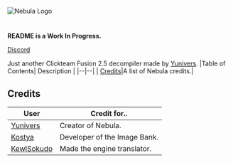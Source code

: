 ![Nebula Logo](https://raw.githubusercontent.com/AITYunivers/NebulaFD/master/.resources/NebulaLogo.png)
# 
**README is a Work In Progress.**

[Discord](https://discord.gg/aY2WFGPBBB)

Just another Clickteam Fusion 2.5 decompiler made by [Yunivers](https://github.com/AITYunivers).
|Table of Contents| Description |
|--|--|
| [Credits](https://github.com/AITYunivers/Nebula/tree/master#Credits)|A list of Nebula credits.|

## Credits
|User| Credit for..|
|--|--|
| [Yunivers](https://github.com/AITYunivers)| Creator of Nebula. |
| [Kostya](https://github.com/1987kostya1)| Developer of the Image Bank.|
| [KewlSokudo](https://github.com/KewlSokudo)| Made the engine translator.|
